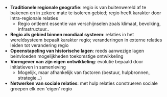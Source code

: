 - **Traditionele regionale geografie**: regio is van buitenwereld af te bakenen en in zekere mate te isoleren gebied; regio heeft karakter door intra-regionale relaties
	- Regio ontleent essentie van verschijnselen zoals klimaat, bevolking, infrastructuur..
- **Regio als gebied binnen mondiaal systeem**: relaties in het wereldsysteem bepaalt karakter regio; veranderingen in externe relaties leiden tot verandering regio
- **Opeenstapeling van historische lagen**: reeds aanwezige lagen beinvloeden mogelijkheden toekomstige ontwikkeling
- **Vormgever van zijn eigen ontwikkeling**: evolutie bepaald door initiatieven in samenleving
	- Mogelijk, maar afhankelijk van factoren (bestuur, hulpbronnen, strategie...)
- **Netwerken van sociale relaties**: met hulp relaties construeren sociale groepen elk een 'eigen' regio
